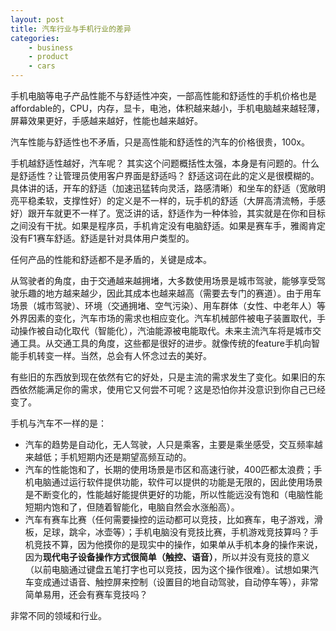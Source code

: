```yaml
---
layout: post
title: 汽车行业与手机行业的差异
categories:
    - business
    - product
    - cars
---
```


手机电脑等电子产品性能不与舒适性冲突，一部高性能和舒适性的手机价格也是affordable的，CPU，内存，显卡，电池，体积越来越小，手机电脑越来越轻薄，屏幕效果更好，手感越来越好，性能也越来越好。

汽车性能与舒适性也不矛盾，只是高性能和舒适性的汽车的价格很贵，100x。

手机越舒适性越好，汽车呢？
其实这个问题概括性太强，本身是有问题的。什么是舒适性？让管理员使用客户界面是舒适吗？
舒适这词在此的定义是很模糊的。具体讲的话，开车的舒适（加速迅猛转向灵活，路感清晰）和坐车的舒适（宽敞明亮平稳柔软，支撑性好）的定义是不一样的，玩手机的舒适（大屏高清流畅，手感好）跟开车就更不一样了。宽泛讲的话，舒适作为一种体验，其实就是在你和目标之间没有干扰。如果是程序员，手机肯定没有电脑舒适。如果是赛车手，雅阁肯定没有F1赛车舒适。舒适是针对具体用户类型的。

任何产品的性能和舒适都不是矛盾的，关键是成本。

从驾驶者的角度，由于交通越来越拥堵，大多数使用场景是城市驾驶，能够享受驾驶乐趣的地方越来越少，因此其成本也越来越高（需要去专门的赛道）。由于用车场景（城市驾驶）、环境（交通拥堵、空气污染）、用车群体（女性、中老年人）等外界因素的变化，汽车市场的需求也相应变化。汽车机械部件被电子装置取代，手动操作被自动化取代（智能化），汽油能源被电能取代。未来主流汽车将是城市交通工具。从交通工具的角度，这些都是很好的进步。就像传统的feature手机向智能手机转变一样。当然，总会有人怀念过去的美好。

有些旧的东西放到现在依然有它的好处，只是主流的需求发生了变化。如果旧的东西依然能满足你的需求，使用它又何尝不可呢？这是恐怕你并没意识到你自己已经变了。



手机与汽车不一样的是：
- 汽车的趋势是自动化，无人驾驶，人只是乘客，主要是乘坐感受，交互频率越来越低；手机短期内还是期望高频互动的。
- 汽车的性能饱和了，长期的使用场景是市区和高速行驶，400匹都太浪费；手机电脑通过运行软件提供功能，软件可以提供的功能是无限的，因此使用场景是不断变化的，性能越好能提供更好的功能，所以性能远没有饱和（电脑性能短期内饱和了，但随着智能化，电脑自然会水涨船高）。
- 汽车有赛车比赛（任何需要操控的运动都可以竞技，比如赛车，电子游戏，滑板，足球，跳伞，冰壶等）；手机电脑没有竞技比赛，手机游戏竞技算吗？手机竞技不算，因为他摸你的是现实中的操作，如果单从手机本身的操作来说，因为**现代电子设备操作方式很简单（触控、语音）**，所以并没有竞技的意义（以前电脑通过键盘五笔打字也可以竞技，因为这个操作很难）。试想如果汽车变成通过语音、触控屏来控制（设置目的地自动驾驶，自动停车等），非常简单易用，还会有赛车竞技吗？


非常不同的领域和行业。